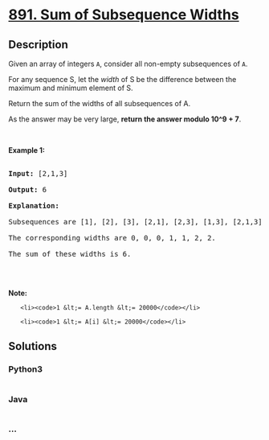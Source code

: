 # [891. Sum of Subsequence Widths](https://leetcode.com/problems/sum-of-subsequence-widths)

## Description
<p>Given an array of integers <code>A</code>, consider all non-empty subsequences of <code>A</code>.</p>

<p>For any sequence S, let the&nbsp;<em>width</em>&nbsp;of S be the difference between the maximum and minimum element of S.</p>

<p>Return the sum of the widths of all subsequences of A.&nbsp;</p>

<p>As the answer may be very large, <strong>return the answer modulo 10^9 + 7</strong>.</p>

<div>
<p>&nbsp;</p>

<p><strong>Example 1:</strong></p>

<pre>
<strong>Input: </strong><span id="example-input-1-1">[2,1,3]</span>
<strong>Output: </strong><span id="example-output-1">6</span>
<strong>Explanation:
</strong>Subsequences are [1], [2], [3], [2,1], [2,3], [1,3], [2,1,3].
The corresponding widths are 0, 0, 0, 1, 1, 2, 2.
The sum of these widths is 6.
</pre>

<p>&nbsp;</p>

<p><strong>Note:</strong></p>

<ul>
	<li><code>1 &lt;= A.length &lt;= 20000</code></li>
	<li><code>1 &lt;= A[i] &lt;= 20000</code></li>
</ul>
</div>



## Solutions


### Python3

```python

```

### Java

```java

```

### ...
```

```
